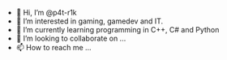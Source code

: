 - 👋 Hi, I’m @p4t-r1k
- 👀 I’m interested in gaming, gamedev and IT.
- 🌱 I’m currently learning programming in C++, C# and Python
- 💞️ I’m looking to collaborate on ...
- 📫 How to reach me ...

<!---
p4t-r1k/p4t-r1k is a ✨ special ✨ repository because its `README.md` (this file) appears on your GitHub profile.
You can click the Preview link to take a look at your changes.
--->
